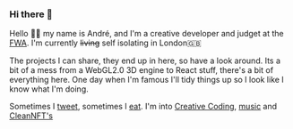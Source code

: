 ### Hi there 👋

Hello 👋🏻 my name is André, and I'm a creative developer and judget at the [FWA](https://thefwa.com). I'm currently ~~living~~ self isolating in London🇬🇧

The projects I can share, they end up in here, so have a look around. Its a bit of a mess from a WebGL2.0 3D engine to React stuff, there's a bit of everything here. One day when I'm famous I'll tidy things up so I look like I know what I'm doing.

Sometimes I [tweet](https://twitter.com/andrevenancio), sometimes I [eat](https://www.instagram.com/_andrevenancio/).
I'm into [Creative Coding](https://creative-coding.com), [music](https://mod-synth.io) and [CleanNFT's](https://versum.xyz/user/tz1eht4WAjkqU7kaupJd8qCDmec9HuKfGf68)

<!--
**andrevenancio/andrevenancio** is a ✨ _special_ ✨ repository because its `README.md` (this file) appears on your GitHub profile.

Here are some ideas to get you started:

- 🔭 I’m currently working on ...
- 🌱 I’m currently learning ...
- 👯 I’m looking to collaborate on ...
- 🤔 I’m looking for help with ...
- 💬 Ask me about ...
- 📫 How to reach me: ...
- 😄 Pronouns: ...
- ⚡ Fun fact: ...
-->
